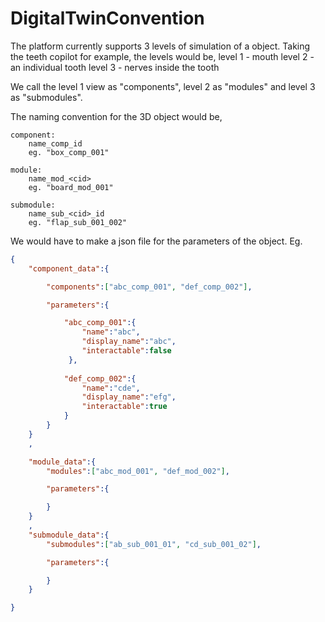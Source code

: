 # DigitalTwinConvention

The platform currently supports 3 levels of simulation of a object.
Taking the teeth copilot for example, the levels would be,
level 1 - mouth
level 2 - an individual tooth
level 3 - nerves inside the tooth

We call the level 1 view as "components", level 2 as "modules" and level 3 as "submodules". 

The naming convention for the 3D object would be,
```
component:
	name_comp_id
	eg. "box_comp_001"

module:
	name_mod_<cid>
	eg. "board_mod_001"

submodule:
	name_sub_<cid>_id
	eg. "flap_sub_001_002"
```

We would have to make a json file for the parameters of the object.
Eg.
```json
{
	"component_data":{

		"components":["abc_comp_001", "def_comp_002"],

		"parameters":{

			"abc_comp_001":{
			 	"name":"abc",
				"display_name":"abc",
				"interactable":false	
			 },
			
			"def_comp_002":{
				"name":"cde",
				"display_name":"efg",
				"interactable":true	
			}
		}
	}
	,

	"module_data":{
		"modules":["abc_mod_001", "def_mod_002"],

        "parameters":{

        }
	}
	,
	"submodule_data":{
		"submodules":["ab_sub_001_01", "cd_sub_001_02"],

        "parameters":{

        }
	}

}
```

